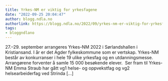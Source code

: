 ```yaml
---
title: Yrkes-NM er viktig for yrkesfagene
date: "2022-09-25 20:04:47"
author: blogg.ndla.no
authorlink: https://blogg.ndla.no/2022/09/yrkes-nm-er-viktig-for-yrkesfagene/
tags:
- bloggndlano
---
```

27.–29. september arrangeres Yrkes-NM 2022 i Sørlandshallen i Kristiansand. I år er det Agder fylkeskommune som er vertskap. Yrkes-NM består av konkurranser i hele 19 ulike yrkesfag og en utdanningsmesse. Arrangørene forventer å samle 15 000 besøkende elever.  Ser fram til Yrkes-NM Emma Straub har gått vg1 helse- og oppvekstfag og vg2 helsearbeiderfag ved Strinda [&#8230;]